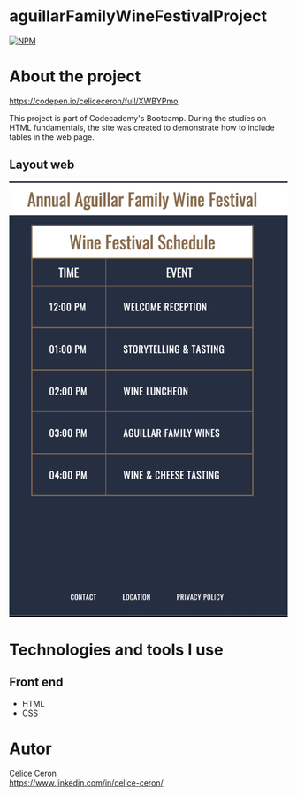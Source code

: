 # aguillarFamilyWineFestivalProject
[![NPM](https://img.shields.io/npm/l/react)](https://github.com/celiceceron/aguillarFamilyWineFestivalProject/blob/master/LICENCE)

# About the project
https://codepen.io/celiceceron/full/XWBYPmo

This project is part of Codecademy's Bootcamp.
During the studies on HTML fundamentals, the site was created to demonstrate how to include tables in the web page.

## Layout web
![Web 1](https://raw.githubusercontent.com/celiceceron/aguillarFamilyWineFestivalProject/master/pageWeb.png)


# Technologies and tools I use
## Front end
- HTML
- CSS 

# Autor
Celice Ceron <br>
https://www.linkedin.com/in/celice-ceron/
